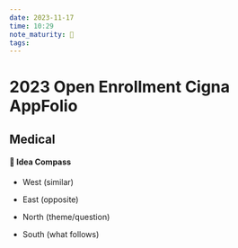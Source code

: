 ```yaml
---
date: 2023-11-17
time: 10:29
note_maturity: 🌱
tags:
---
```

# 2023 Open Enrollment Cigna AppFolio

## Medical















#### 🧭  Idea Compass
- West  (similar) 

- East (opposite)

- North (theme/question)

- South (what follows)
